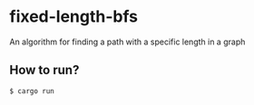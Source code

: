# fixed-length-bfs

An algorithm for finding a path with a specific length in a graph

## How to run?

```sh
$ cargo run
```
